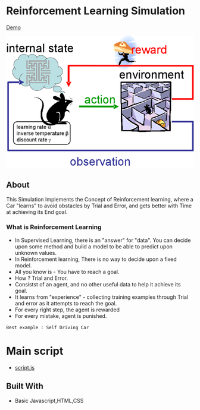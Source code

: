 # Reinforcement Learning Simulation

<a href="https://raj-reinforcement-learning-demo.netlify.com/" alt="Demo" target="_blank">Demo</a>

![Reinforcement](reinforcement.png)
## About

This Simulation Implements the Concept of Reinforcement learning, where a Car "learns" to avoid obstacles by Trial and Error, and gets better with Time at achieving its End goal.

### What is Reinforcement Learning

* In Supervised Learning, there is an "answer" for "data". You can decide upon some method and build a model to be able to predict upon unknown values.
* In Reinforcement learning, There is no way to decide upon a fixed model.
* All you know is - You have to reach a goal.
* How ? Trial and Error.
* Consistst of an agent, and no other useful data to help it achieve its goal.
* It learns from "experience" - collecting training examples through Trial and error as it attempts to reach the goal.
* For every right step, the agent is rewarded
* For every mistake, agent is punished.



```
Best example : Self Driving Car
```
# Main script
* [script.js](script.js)

## Built With

* Basic Javascript,HTML,CSS
